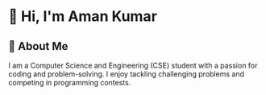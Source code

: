 # 👋 Hi, I'm Aman Kumar

## 🌱 About Me
I am a Computer Science and Engineering (CSE) student with a passion for coding and problem-solving. I enjoy tackling challenging problems and competing in programming contests.
